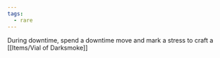 ```yaml
---
tags:
  - rare
---
```

During downtime, spend a downtime move and mark a stress to craft a [[Items/Vial of Darksmoke]]